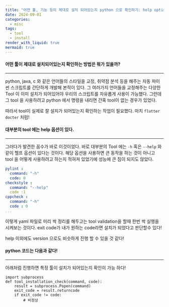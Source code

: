 ```yaml
---
title: "어떤 툴, 기능 등이 제대로 설치 되어있는지 python 으로 확인하기: help option으로 꼼수"
date: 2024-09-01
categories:
  - misc
tags:
  - tool
  - install
render_with_liquid: true
mermaid: true
---
```

#### 어떤 툴이 제대로 설치되어있는지 확인하는 방법은 뭐가 있을까?
---
python, java, c 와 같은 언어들의 스타일을 교정, 취약점 분석 등을 해주는 자동 파이썬 스크립트를 간단하게 개발해 본적이 있다. 그 여러가지 언어들을 교정해주는 다양한 Tool 이 이미 설치가 되어있어야 우리의 스크립트를 자유롭게 사용이 가능했다. 그런데 그 tool 을 사용하려고 python 에서 명령을 내리면 간혹 tool이 없는 경우가 있었다. 

따라서 tool이 실제로 잘 설치가 되어있는지 확인하는 작업이 필요했다. 마치 `flutter docter` 처럼!

#### 대부분의 tool 에는 help 옵션이 있다.
---
그러다가 발견한 꼼수가 바로 이것이었다. 바로 대부분의 Tool 에는 `-h` 혹은 `--help` 와 같이 헬프 옵션이 있다는 것이다. 해당 옵션을 사용하면 큰 동작을 하는 것이 아니고 tool 을 어떻게 사용하려고 하는지 적혀져 있었기에 성능에 큰 짐이 되지도 않았다.

```yaml
pylint :
  command: "-h"
  code: 0
checkstyle :
  command: "--help"
  code :1
cppcheck : 
  command: "-h"
  code : 0
...
```
이렇게 yaml 파일로 미리 싹 정리를 해두고는 tool validation을 할때 한번 싹 실행을 시켜보는 것이다. exit code가 내가 원하는 code라면 설치가 되었다고 판단할수 있다!

help 이외에도 version 으로도 비슷하게 진행 할 수 있을 것 같다!

#### python 코드는 다음과 같다!
---

아래처럼 진행하면 특정 툴이 설치가 되어있는지 확인이 가능 하다!

```
import subprocess
def tool_installation_check(command, code):
	result = subprocess.Popen(command)
	exit_code = result.returncode
	if exit_code != code:
		# 비정상
```